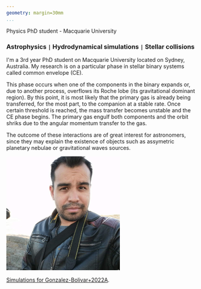 ```yaml
---
geometry: margin=30mm
...
```



Physics PhD student - Macquarie University

### Astrophysics <code>&#124;</code> Hydrodynamical simulations <code>&#124;</code> Stellar collisions


I'm a 3rd year PhD student on Macquarie University located on Sydney, Australia. My research is on a particular phase in stellar binary systems called common envelope (CE). 

This phase occurs when one of the components in the binary expands or, due to another process, overflows its Roche lobe (its gravitational dominant region). By this point, it is most likely that the primary gas is already being transferred, for the most part, to the companion at a stable rate. Once certain threshold is reached, the mass transfer becomes unstable and the CE phase begins. The primary gas engulf both components and the orbit shriks due to the angular momentum transfer to the gas. 

The outcome of these interactions are of great interest for astronomers, since they may explain the existence of objects such as assymetric planetary nebulae or gravitational waves sources.

<img src="photo.jpeg" alt="Me" width="300"/>

[Simulations for Gonzalez-Bolivar+2022A](./2msun-tp-agb.html).

